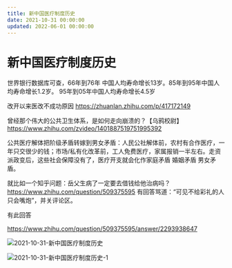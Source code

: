 ```yaml
---
title: 新中国医疗制度历史
date: 2021-10-31 00:00:00
updated: 2022-06-01 00:00:00
---
```


# 新中国医疗制度历史

世界银行数据库可查，66年到76年 中国人均寿命增长13岁。85年到95年中国人均寿命增长1.2岁。 95年到05年中国人均寿命增长4.5岁

改开以来医改不成功原因 https://zhuanlan.zhihu.com/p/417172149

曾经那个伟大的公共卫生体系，是如何走向崩溃的？【乌鸦校尉】https://www.zhihu.com/zvideo/1401887519751995392

公共医疗解体把阶级矛盾转嫁到男女矛盾：人民公社解体前，农村有合作医疗，一年只交很少的钱；市场/私有化改革前，工人免费医疗，家属报销一半左右。走资派政变后，这些社会保障没有了，医疗开支就会化作家庭矛盾 婚姻矛盾 男女矛盾。

就比如一个知乎问题：岳父生病了一定要去借钱给他治病吗？
https://www.zhihu.com/question/509375595
有回答骂道：“可见不给彩礼的人只会嘴炮”，并关评论区。

有此回答

https://www.zhihu.com/question/509375595/answer/2293938647

![2021-10-31-新中国医疗制度历史](assets/2021-10-31-新中国医疗制度历史.png)

![2021-10-31-新中国医疗制度历史-1](assets/2021-10-31-新中国医疗制度历史-1.png)


